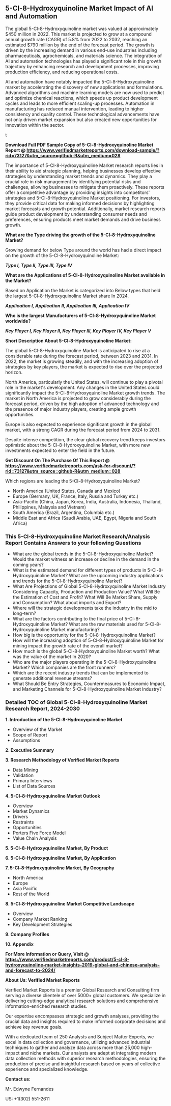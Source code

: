 <h2>5-Cl-8-Hydroxyquinoline Market Impact of AI and Automation</h2><p>The global 5-Cl-8-Hydroxyquinoline market was valued at approximately $450 million in 2022. This market is projected to grow at a compound annual growth rate (CAGR) of 5.8% from 2022 to 2032, reaching an estimated $790 million by the end of the forecast period. The growth is driven by the increasing demand in various end-use industries including pharmaceuticals, agrochemicals, and materials science. The integration of AI and automation technologies has played a significant role in this growth trajectory by enhancing research and development processes, improving production efficiency, and reducing operational costs.</p><p>AI and automation have notably impacted the 5-Cl-8-Hydroxyquinoline market by accelerating the discovery of new applications and formulations. Advanced algorithms and machine learning models are now used to predict and optimize chemical reactions, which speeds up product development cycles and leads to more efficient scaling-up processes. Automation in manufacturing has reduced manual intervention, leading to higher consistency and quality control. These technological advancements have not only driven market expansion but also created new opportunities for innovation within the sector.</p>t</p><p id="" class=""><strong>Download Full PDF Sample Copy of 5-Cl-8-Hydroxyquinoline Market Report @ <a href="https://www.verifiedmarketreports.com/download-sample/?rid=73127&utm_source=github-R&utm_medium=028" target="_blank">https://www.verifiedmarketreports.com/download-sample/?rid=73127&utm_source=github-R&utm_medium=028</a></strong></p><p>The importance of&nbsp;5-Cl-8-Hydroxyquinoline Market research reports lies in their ability to aid strategic planning, helping businesses develop effective strategies by understanding market trends and dynamics. They play a crucial role in risk management by identifying potential risks and challenges, allowing businesses to mitigate them proactively. These reports offer a competitive advantage by providing insights into competitors' strategies and 5-Cl-8-Hydroxyquinoline Market positioning. For investors, they provide critical data for making informed decisions by highlighting market forecasts and growth potential. Additionally, market research reports guide product development by understanding consumer needs and preferences, ensuring products meet market demands and drive business growth.</p><p><strong>What are the&nbsp;Type driving the growth of the 5-Cl-8-Hydroxyquinoline Market?</strong></p><p id="" class="">Growing demand for below Type around the world has had a direct impact on the growth of the 5-Cl-8-Hydroxyquinoline Market:</p><em><strong>Type I, Type II, Type III, Type IV</strong></em></p><strong>What are the&nbsp;Applications&nbsp;of 5-Cl-8-Hydroxyquinoline Market available in the Market?</strong></p><p id="" class="">Based on Application the Market is categorized into Below types that held the largest 5-Cl-8-Hydroxyquinoline Market share In 2024.</p><em><strong>Application I, Application II, Application III, Application IV</strong></em></p><strong>Who is the largest Manufacturers of 5-Cl-8-Hydroxyquinoline Market worldwide?</strong></p><p><em><strong>Key Player I, Key Player II, Key Player III, Key Player IV, Key Player V</strong></em></p><p id="" class=""><strong>Short Description About 5-Cl-8-Hydroxyquinoline Market:</strong></p><p>The global 5-Cl-8-Hydroxyquinoline Market is anticipated to rise at a considerable rate during the forecast period, between 2023 and 2031. In 2022, the market is growing steadily, and with the increasing adoption of strategies by key players, the market is expected to rise over the projected horizon.</p><p>North America, particularly the United States, will continue to play a pivotal role in the market's development. Any changes in the United States could significantly impact the 5-Cl-8-Hydroxyquinoline Market growth trends. The market in North America is projected to grow considerably during the forecast period, driven by the high adoption of advanced technology and the presence of major industry players, creating ample growth opportunities.</p><p>Europe is also expected to experience significant growth in the global market, with a strong CAGR during the forecast period from 2024 to 2031.</p><p>Despite intense competition, the clear global recovery trend keeps investors optimistic about the 5-Cl-8-Hydroxyquinoline Market, with more new investments expected to enter the field in the future.</p><p id="" class=""><strong>Get Discount On The Purchase Of This Report @ <a href="https://www.verifiedmarketreports.com/ask-for-discount/?rid=73127&utm_source=github-R&utm_medium=028" target="_blank">https://www.verifiedmarketreports.com/ask-for-discount/?rid=73127&utm_source=github-R&utm_medium=028</a></strong></p>Which regions are leading the 5-Cl-8-Hydroxyquinoline Market?</p><ul><li>North America (United States, Canada and Mexico)</li><li>Europe (Germany, UK, France, Italy, Russia and Turkey etc.)</li><li>Asia-Pacific (China, Japan, Korea, India, Australia, Indonesia, Thailand, Philippines, Malaysia and Vietnam)</li><li>South America (Brazil, Argentina, Columbia etc.)</li><li>Middle East and Africa (Saudi Arabia, UAE, Egypt, Nigeria and South Africa)</li></ul><h3 id="" class="">This 5-Cl-8-Hydroxyquinoline Market Research/Analysis Report Contains Answers to your following Questions</h3><ul><li>What are the global trends in the 5-Cl-8-Hydroxyquinoline Market? Would the market witness an increase or decline in the demand in the coming years?</li><li>What is the estimated demand for different types of products in 5-Cl-8-Hydroxyquinoline Market? What are the upcoming industry applications and trends for the 5-Cl-8-Hydroxyquinoline Market?</li><li>What Are Projections of Global 5-Cl-8-Hydroxyquinoline Market Industry Considering Capacity, Production and Production Value? What Will Be the Estimation of Cost and Profit? What Will Be Market Share, Supply and Consumption? What about imports and Export?</li><li>Where will the strategic developments take the industry in the mid to long-term?</li><li>What are the factors contributing to the final price of 5-Cl-8-Hydroxyquinoline Market? What are the raw materials used for 5-Cl-8-Hydroxyquinoline Market manufacturing?</li><li>How big is the opportunity for the 5-Cl-8-Hydroxyquinoline Market? How will the increasing adoption of 5-Cl-8-Hydroxyquinoline Market for mining impact the growth rate of the overall market?</li><li>How much is the global 5-Cl-8-Hydroxyquinoline Market worth? What was the value of the market In 2020?</li><li>Who are the major players operating in the 5-Cl-8-Hydroxyquinoline Market? Which companies are the front runners?</li><li>Which are the recent industry trends that can be implemented to generate additional revenue streams?</li><li>What Should Be Entry Strategies, Countermeasures to Economic Impact, and Marketing Channels for 5-Cl-8-Hydroxyquinoline Market Industry?</li></ul><h3 id="" class="">Detailed TOC of Global 5-Cl-8-Hydroxyquinoline Market Research Report, 2024-2030</h3><p id="" class=""><strong>1. Introduction of the 5-Cl-8-Hydroxyquinoline Market</strong></p><ul><li>Overview of the Market</li><li>Scope of Report</li><li>Assumptions</li></ul><p id="" class=""><strong>2. Executive Summary</strong></p><p id="" class=""><strong>3. Research Methodology of Verified Market Reports</strong></p><ul><li>Data Mining</li><li>Validation</li><li>Primary Interviews</li><li>List of Data Sources</li></ul><p id="" class=""><strong>4. 5-Cl-8-Hydroxyquinoline Market Outlook</strong></p><ul><li>Overview</li><li>Market Dynamics</li><li>Drivers</li><li>Restraints</li><li>Opportunities</li><li>Porters Five Force Model</li><li>Value Chain Analysis</li></ul><p id="" class=""><strong>5. 5-Cl-8-Hydroxyquinoline Market, By Product</strong></p><p id="" class=""><strong>6. 5-Cl-8-Hydroxyquinoline Market, By Application</strong></p><p id="" class=""><strong>7. 5-Cl-8-Hydroxyquinoline Market, By Geography</strong></p><ul><li>North America</li><li>Europe</li><li>Asia Pacific</li><li>Rest of the World</li></ul><p id="" class=""><strong>8. 5-Cl-8-Hydroxyquinoline Market Competitive Landscape</strong></p><ul><li>Overview</li><li>Company Market Ranking</li><li>Key Development Strategies</li></ul><p id="" class=""><strong>9. Company Profiles</strong></p><p id="" class=""><strong>10. Appendix</strong></p><p id="" class=""><strong>For More Information or Query, Visit @ <a href="https://www.verifiedmarketreports.com/product/5-cl-8-hydroxyquinoline-market-insights-2019-global-and-chinese-analysis-and-forecast-to-2024/" target="_blank">https://www.verifiedmarketreports.com/product/5-cl-8-hydroxyquinoline-market-insights-2019-global-and-chinese-analysis-and-forecast-to-2024/</a></strong></p><p id="" class=""><strong>About Us: Verified Market Reports</strong></p><p id="" class="">Verified Market Reports is a premier Global Research and Consulting firm serving a diverse clientele of over 5000+ global customers. We specialize in delivering cutting-edge analytical research solutions and comprehensive information-enriched research studies.</p><p id="" class="">Our expertise encompasses strategic and growth analyses, providing the crucial data and insights required to make informed corporate decisions and achieve key revenue goals.</p><p id="" class="">With a dedicated team of 250 Analysts and Subject Matter Experts, we excel in data collection and governance, utilizing advanced industrial techniques to gather and analyze data across more than 25,000 high-impact and niche markets. Our analysts are adept at integrating modern data collection methods with superior research methodologies, ensuring the production of precise and insightful research based on years of collective experience and specialized knowledge.</p><p id="" class=""><strong>Contact us:</strong></p><p id="" class="">Mr. Edwyne Fernandes</p><p id="" class="">US: +1(302) 551-2611</p>